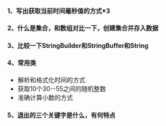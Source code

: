 #### 1、写出获取当前时间毫秒值的方式*3

#### 2、什么是集合，和数组对比一下，创建集合并存入数据

#### 3、比较一下StringBuilder和StringBuffer和String

#### 4、常用类

* 解析和格式化时间的方式
* 获取10个30--55之间的随机整数
* 准确计算小数的方式

#### 5、退出的三个关键字是什么，有何特点

